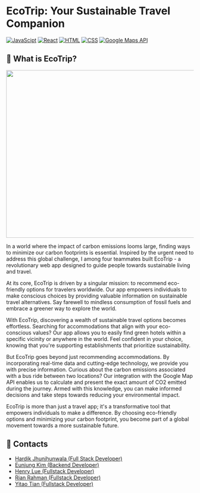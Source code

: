 # EcoTrip: Your Sustainable Travel Companion
[![JavaScipt](https://img.shields.io/badge/JavaScript-F7DF1E?style=for-the-badge&logo=javascript&logoColor=white)]()
[![React](https://img.shields.io/badge/React-61DAFB?style=for-the-badge&logo=react&logoColor=white)]()
[![HTML](https://img.shields.io/badge/HTML-E34F26?style=for-the-badge&logo=HTML5&logoColor=white)]()
[![CSS](https://img.shields.io/badge/CSS-1572B6?style=for-the-badge&logo=CSS3&logoColor=white)]()
[![Google Maps API](https://img.shields.io/badge/Google_Maps_API-4285F4?style=for-the-badge&logo=GoogleMaps&logoColor=white)]()

## 🌱 What is EcoTrip?

<p align="center">
  <img src="./ecotrip.gif" width="1000" height="450">
</p>

In a world where the impact of carbon emissions looms large, finding ways to minimize our carbon footprints is essential. Inspired by the urgent need to address this global challenge, I among four teammates built EcoTrip - a revolutionary web app designed to guide people towards sustainable living and travel.

At its core, EcoTrip is driven by a singular mission: to recommend eco-friendly options for travelers worldwide. Our app empowers individuals to make conscious choices by providing valuable information on sustainable travel alternatives. Say farewell to mindless consumption of fossil fuels and embrace a greener way to explore the world.

With EcoTrip, discovering a wealth of sustainable travel options becomes effortless. Searching for accommodations that align with your eco-conscious values? Our app allows you to easily find green hotels within a specific vicinity or anywhere in the world. Feel confident in your choice, knowing that you're supporting establishments that prioritize sustainability.

But EcoTrip goes beyond just recommending accommodations. By incorporating real-time data and cutting-edge technology, we provide you with precise information. Curious about the carbon emissions associated with a bus ride between two locations? Our integration with the Google Map API enables us to calculate and present the exact amount of CO2 emitted during the journey. Armed with this knowledge, you can make informed decisions and take steps towards reducing your environmental impact.

EcoTrip is more than just a travel app; it's a transformative tool that empowers individuals to make a difference. By choosing eco-friendly options and minimizing your carbon footprint, you become part of a global movement towards a more sustainable future.

## 🤝 Contacts
- [Hardik Jhunjhunwala (Full Stack Developer)](https://github.com/HardikJhunjhunwala)
- [Eunjung Kim (Backend Developer)](https://github.com/peachjelly77)
- [Henry Lue (Fullstack Developer)](https://github.com/Hamry)
- [Rian Rahman (Fullstack Developer)](https://github.com/RiRah123)
- [Yitao Tian (Fullstack Developer)](https://github.com/hongtri11)

